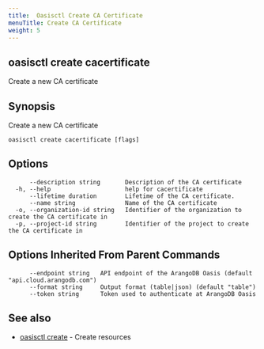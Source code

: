 ```yaml
---
title:  Oasisctl Create CA Certificate
menuTitle: Create CA Certificate
weight: 5
---
```

## oasisctl create cacertificate

Create a new CA certificate

## Synopsis
Create a new CA certificate

```
oasisctl create cacertificate [flags]
```

## Options
```
      --description string       Description of the CA certificate
  -h, --help                     help for cacertificate
      --lifetime duration        Lifetime of the CA certificate.
      --name string              Name of the CA certificate
  -o, --organization-id string   Identifier of the organization to create the CA certificate in
  -p, --project-id string        Identifier of the project to create the CA certificate in
```

## Options Inherited From Parent Commands
```
      --endpoint string   API endpoint of the ArangoDB Oasis (default "api.cloud.arangodb.com")
      --format string     Output format (table|json) (default "table")
      --token string      Token used to authenticate at ArangoDB Oasis
```

## See also
* [oasisctl create](_index.md)	 - Create resources

